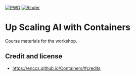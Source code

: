 [![PWD](https://raw.githubusercontent.com/play-with-docker/stacks/master/assets/images/button.png)](https://labs.play-with-docker.com)
[![Binder](https://mybinder.org/badge_logo.svg)](https://mybinder.org/v2/gh/ENCCS/Containers/Container)

# Up Scaling AI with Containers

Course materials for the workshop.

## Credit and license

- https://enccs.github.io/Containers/#credits
